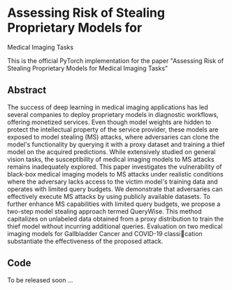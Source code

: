# Assessing Risk of Stealing Proprietary Models for
Medical Imaging Tasks

This is the official PyTorch implementation for the paper "Assessing Risk of Stealing Proprietary Models for
Medical Imaging Tasks"

## Abstract

The success of deep learning in medical imaging applications has led several companies to deploy proprietary models in diagnostic workflows, offering monetized services. Even though model weights are hidden to protect the intellectual property of the service provider, these models are exposed to model stealing (MS) attacks, where adversaries can clone the model's functionality by querying it with a proxy dataset and training a thief model on the acquired predictions. While extensively studied on general vision tasks, the susceptibility of medical imaging models to MS attacks remains inadequately explored. This paper investigates the vulnerability of black-box medical imaging models to MS attacks under realistic conditions where the adversary lacks access to the victim model's training data and operates with limited query budgets. We demonstrate that adversaries can effectively execute MS attacks by using publicly available datasets. To further enhance MS capabilities with limited query budgets, we propose a two-step model stealing approach termed QueryWise. This method capitalizes on unlabeled data obtained from a proxy distribution to train the thief model without incurring additional queries. Evaluation on two medical imaging models for Gallbladder Cancer and COVID-19 classication substantiate
the effectiveness of the proposed attack. 

## Code

To be released soon ...
